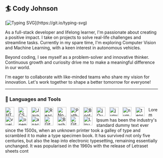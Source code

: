 <h2>🏄 Cody Johnson</h2>


[![Typing SVG](https://readme-typing-svg.demolab.com/?lines=Digital+Crafter+(Developer,+Tinkerer,+Innovator)&width=800&pause=2500)](https://git.io/typing-svg)



As a full-stack developer and lifelong learner, I'm passionate about creating a positive impact. I take on projects to solve real-life challenges and streamline tasks. Currently in my spare time, I'm exploring Computer Vision and Machine Learning, with a keen interest in autonomous vehicles.

Beyond coding, I see myself as a problem-solver and innovative thinker. Continuous growth and curiosity drive me to make a meaningful difference in our world.

I'm eager to collaborate with like-minded teams who share my vision for innovation. Let's work together to shape a better tomorrow for everyone!

---

### 🧰 Languages and Tools

<!-- <img align="left" alt="Java" width="30px" style="padding-right:10px;" src="https://cdn.jsdelivr.net/gh/devicons/devicon/icons/java/java-original.svg"/>
<img align="left" alt="Spring" width="30px" style="padding-right:10px;" src="https://cdn.jsdelivr.net/gh/devicons/devicon/icons/spring/spring-original.svg" />
<img align="left" alt="TypeScript" width="30px" style="padding-right:10px;" src="https://cdn.jsdelivr.net/gh/devicons/devicon/icons/typescript/typescript-plain.svg" />
<!-- <img align="left" alt="Angular" width="30px" style="padding-right:10px;" src="https://cdn.jsdelivr.net/gh/devicons/devicon/icons/angularjs/angularjs-plain.svg" /> -->

<img align="left" alt="HTML" width="30px" style="padding-right:10px;" src="https://cdn.jsdelivr.net/gh/devicons/devicon/icons/html5/html5-plain.svg" />
<img align="left" alt="CSS" width="30px" style="padding-right:10px;" src="https://cdn.jsdelivr.net/gh/devicons/devicon/icons/css3/css3-plain.svg" />
<img align="left" alt="JavaScript" width="30px" style="padding-right:10px;" src="https://cdn.jsdelivr.net/gh/devicons/devicon/icons/javascript/javascript-plain.svg" />
<img align="left" alt="React" width="30px" style="padding-right:10px;" src="https://cdn.jsdelivr.net/gh/devicons/devicon/icons/react/react-original.svg" />
<img align="left" alt="NodeJS" width="30px" style="padding-right:10px;" src="https://cdn.jsdelivr.net/gh/devicons/devicon/icons/nodejs/nodejs-original.svg" />
<img align="left" alt="Python" width="30px" style="padding-right:10px;" src="https://cdn.jsdelivr.net/gh/devicons/devicon/icons/python/python-plain.svg" />
<img align="left" alt="Bootstrap" width="30px" style="padding-right: 10px;" src="https://cdn.jsdelivr.net/gh/devicons/devicon/icons/bootstrap/bootstrap-original.svg" />
<img align="left" alt="jQuery" width="30px" style="padding-right: 10px;" src="https://cdn.jsdelivr.net/gh/devicons/devicon/icons/jquery/jquery-plain-wordmark.svg" />
<img align="left" alt="jupyter" width="30px" style="padding-right: 10px;" src="https://cdn.jsdelivr.net/gh/devicons/devicon/icons/jupyter/jupyter-original-wordmark.svg" />
<img align="left" alt="numpy" width="30px" style="padding-right: 10px;" src="https://cdn.jsdelivr.net/gh/devicons/devicon/icons/numpy/numpy-original.svg" />
<img align="left" alt="tensorflow" width="30px" style="padding-right: 10px;" src="https://cdn.jsdelivr.net/gh/devicons/devicon/icons/tensorflow/tensorflow-original.svg" />
<img align="left" alt="vuejs" width="30px" style="padding-right: 10px;" src="https://cdn.jsdelivr.net/gh/devicons/devicon/icons/vuejs/vuejs-original.svg" />
<img align="left" alt="opencv" width="30px" style="padding-right: 10px;" src="https://cdn.jsdelivr.net/gh/devicons/devicon/icons/opencv/opencv-original.svg" />
<img align="left" alt="anaconda" width="30px" style="padding-right: 10px;" src="https://cdn.jsdelivr.net/gh/devicons/devicon/icons/anaconda/anaconda-original.svg" />
<!-- <img align="left" alt="C++" width="30px" style="padding-right:10px;" src="https://cdn.jsdelivr.net/gh/devicons/devicon/icons/cplusplus/cplusplus-line.svg" />-->
<img align="left" alt="GitHub" width="30px" style="padding-right:10px;" src="https://cdn.jsdelivr.net/gh/devicons/devicon/icons/github/github-original.svg" />
<!-- <img align="left" alt="Gradle" width="30px" style="padding-right:10px;" src="https://cdn.jsdelivr.net/gh/devicons/devicon/icons/gradle/gradle-plain.svg" />-->
<img align="left" alt="Bash" width="30px" style="padding-right:10px;" src="https://cdn.jsdelivr.net/gh/devicons/devicon/icons/bash/bash-original.svg" />
<img align="left" alt="Git" width="30px" style="padding-right:10px;" src="https://cdn.jsdelivr.net/gh/devicons/devicon/icons/git/git-original.svg" />
<img align="left" alt="Linux" width="30px" style="padding-right:10px;" src="https://cdn.jsdelivr.net/gh/devicons/devicon/icons/linux/linux-original.svg" />





Lorem Ipsum has been the industry's standard dummy text ever since the 1500s, when an unknown printer took a galley of type and scrambled it to make a type specimen book. It has survived not only five centuries, but also the leap into electronic typesetting, remaining essentially unchanged. It was popularised in the 1960s with the release of Letraset sheets cont


